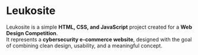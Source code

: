 Leukosite
===
Leukosite is a simple **HTML, CSS, and JavaScript** project created for a **Web Design Competition**.  
It represents a **cybersecurity e-commerce website**, designed with the goal of combining clean design, usability, and a meaningful concept.
